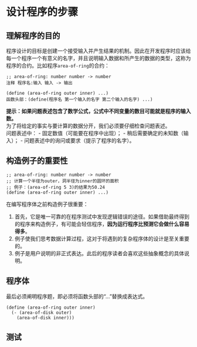 # 设计程序的步骤
## 理解程序的目的
程序设计的目标是创建一个接受输入并产生结果的机制。因此在开发程序时应该给每一个程序一个有意义的名字，并且说明输入数据和所产生的数据的类型，这称为程序的合约。比如程序`area-of-ring`的合约：
```
;; area-of-ring: number number -> number
注释 程序名:输入 输入 -> 输出

(define (area-of-ring outer inner) ...)
函数头部：(define(程序名 第一个输入的名字 第二个输入的名字) ...)

```
**提示：如果问题表述包含了数学公式，公式中不同变量的数目可能就是程序的输入数。**  
为了将给定的事实与要计算的数据分开，我们必须要仔细检查问题表述。  
问题表述中：
	- 固定数值（可能要在程序中出现）；
	- 稍后需要确定的未知数（输入）；
	- 问题表述中的询问或要求（提示了程序的名字）。

## 构造例子的重要性
```
;; area-of-ring: number number -> number
;; 计算一个半径为outer，洞半径为inner的圆环的面积
;; 例子：(area-of-ring 5 3)的结果为50.24
(define (area-of-ring outer inner) ...)
```

在编写程序体之前构造例子很重要：
1. 首先，它是唯一可靠的在程序测试中发现逻辑错误的途径。如果借助最终得到的程序来构造例子，有可能会轻信程序，**因为运行程序比预测它会做什么容易得多**。
2. 例子使我们思考数据计算过程，这对于将遇到的复杂程序体的设计是至关重要的。
3. 例子是用户说明的非正式表达。此后的程序读者会喜欢这些抽象概念的具体说明。

## 程序体
最后必须阐明程序题，即必须将函数头部的“...”替换成表达式。
```
(define (area-of-ring outer inner)
  (- (area-of-disk outer)
    (area-of-disk inner)))
```
## 测试

